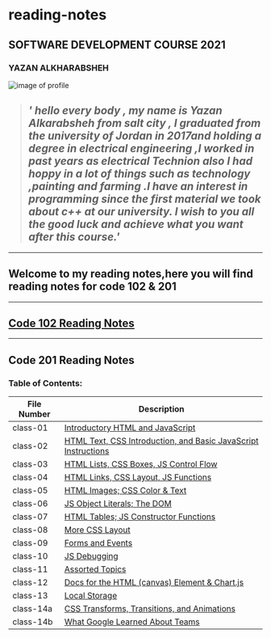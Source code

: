 # reading-notes
## SOFTWARE DEVELOPMENT COURSE 2021
### YAZAN ALKHARABSHEH   
 ![image of profile](https://avatars.githubusercontent.com/u/84713554?v=4.jpg)

 >## *' hello every body , my name is **Yazan Alkarabsheh** from salt city , I graduated from the university of Jordan in 2017and holding a degree in electrical engineering ,I worked in past years as electrical Technion  also I had hoppy in a lot of things such as technology ,painting and farming .I have an interest in programming since the first material we took about c++ at our university. I wish to you all the good luck and achieve what you want after this course.'*
--------

## **Welcome to my reading notes,here you will find reading notes for code 102 & 201** 

----------
## [Code 102 Reading Notes](https://yazanabdulhafez.github.io/reading-notes/code102)
--------
## Code 201 Reading Notes
### Table of Contents:

|File Number|Description|
|--------|--------|
|class-01|[Introductory HTML and JavaScript](https://yazanabdulhafez.github.io/reading-notes/class-01)|
|class-02|[HTML Text, CSS Introduction, and Basic JavaScript Instructions]()|
|class-03|[HTML Lists, CSS Boxes, JS Control Flow]()|
|class-04|[HTML Links, CSS Layout, JS Functions]()|
|class-05|[HTML Images; CSS Color & Text]()|
|class-06|[JS Object Literals; The DOM]()|
|class-07|[HTML Tables; JS Constructor Functions]()|
|class-08|[More CSS Layout]()|
|class-09|[Forms and Events]()|
|class-10|[JS Debugging]()|
|class-11|[Assorted Topics]()|
|class-12|[Docs for the HTML (canvas) Element & Chart.js]()|
|class-13|[Local Storage]()|
|class-14a|[CSS Transforms, Transitions, and Animations]()|
|class-14b|[What Google Learned About Teams]()|
